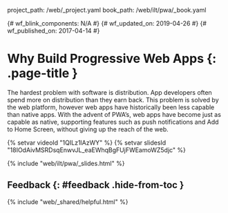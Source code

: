 project_path: /web/_project.yaml
book_path: /web/ilt/pwa/_book.yaml

{# wf_blink_components: N/A #}
{# wf_updated_on: 2019-04-26 #}
{# wf_published_on: 2017-04-14 #}

# Why Build Progressive Web Apps {: .page-title }

The hardest problem with software is distribution. App developers often
spend more on distribution than they earn back. This problem is solved by
the web platform, however web apps have historically been less capable
than native apps. With the advent of PWA’s, web apps have become just as
capable as native, supporting features such as push notifications and
Add to Home Screen, without giving up the reach of the web.

{% setvar videoId "1QILz1lAzWY" %}
{% setvar slidesId "18IOdAivMSRDsqEnwvJL_eaEWhqBgFUjFWEamoWZ5djc" %}

{% include "web/ilt/pwa/_slides.html" %}

## Feedback {: #feedback .hide-from-toc }

{% include "web/_shared/helpful.html" %}
